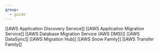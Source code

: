 ```yaml
---
group:
  - guide
---
```


[[AWS Application Discovery Service]]
[[AWS Application Migration Service]]
[[AWS Database Migration Service (AWS DMS)]]
[[AWS DataSync]]
[[AWS Migration Hub]]
[[AWS Snow Family]]
[[AWS Transfer Family]]